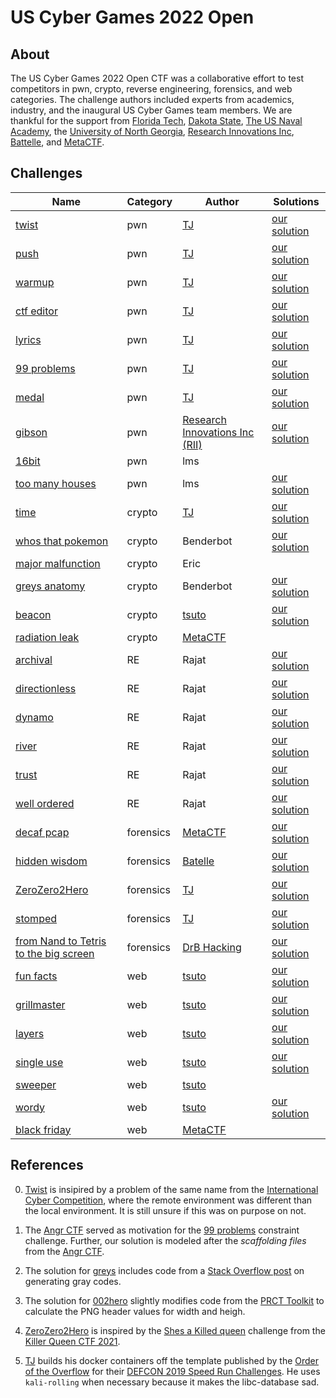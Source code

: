 # US Cyber Games 2022 Open 

## About

The US Cyber Games 2022 Open CTF was a collaborative effort to test competitors in pwn, crypto, reverse engineering, forensics, and web categories. The challenge authors included experts from academics, industry, and the inaugural US Cyber Games team members. We are thankful for the support from [Florida Tech](https://www.fit.edu/), [Dakota State](https://dsu.edu), [The US Naval Academy](https://usna.edu), the [University of North Georgia](https://ung.edu), [Research Innovations Inc](https://www.researchinnovations.com), [Battelle](https://www.battelle.org), and [MetaCTF](https://metactf.com).

## Challenges

| Name | Category| Author  |  Solutions |  
|------|-----|-----|---------|
| [twist](pwn/twist)                     | pwn  	| [TJ](https://github.com/tj-oconnor/)         |  [our solution](pwn/twist/pwn-twist.py)                |
| [push](pwn/push)                       | pwn      | [TJ](https://github.com/tj-oconnor/)         |  [our solution](pwn/push/pwn-push.py)                  | 
| [warmup](pwn/w_arm_up)                 | pwn      | [TJ](https://github.com/tj-oconnor/)         |  [our solution](pwn/w_arm_up/pwn-wARMup.py)            |
| [ctf editor](pwn/ctf-editor)           | pwn      | [TJ](https://github.com/tj-oconnor/)         |  [our solution](pwn/ctf-editor/pwn-ctf.py)             |
| [lyrics](pwn/lyrics)			         | pwn      | [TJ](https://github.com/tj-oconnor/)         |  [our solution](pwn/lyrics/pwn-lyrics.py)              | 
| [99 problems](pwn/problems)		     | pwn      | [TJ](https://github.com/tj-oconnor/)         |  [our solution](pwn/problems/pwn-problems.py)          | 
| [medal](pwn/medal)			         | pwn      | [TJ](https://github.com/tj-oconnor/)         |  [our solution](pwn/medal/pwn-medal.py)                | 
| [gibson](pwn/gibson)			         | pwn      | [Research Innovations Inc (RII)](https://www.researchinnovations.com)   |  [our solution](pwn/gibson/solution.py)| 
| [16bit](pwn/16bit)			         | pwn      | lms                                          |                                                        | 
| [too many houses](pwn/house)			 | pwn      | lms                                          |  [our solution](pwn/house/Solution.pdf)                | 
| [time](crypto/time)                    | crypto   | [TJ](https://github.com/tj-oconnor/)         |  [our solution](crypto/time/solve-time.py)                |  
| [whos that pokemon](crypto/pokemon)    | crypto   | Benderbot                                    |  [our solution](crypto/pokemon/solve.ipynb)            |  
| [major malfunction](crypto/malfunction)| crypto   | Eric                                         |                                                        |  
| [greys anatomy](crypto/greys)          | crypto   | Benderbot                                    |  [our solution](crypto/greys/solver.py)                |  
| [beacon](crypto/beacon)                | crypto   | [tsuto](https://github.com/jselliott)     |  [our solution](crypto/beacon)                       |
| [radiation leak](crypto/radiation-leak) | crypto | [MetaCTF](https://metactf.com)             |                                                           | 
| [archival](re/archival)                | RE       | Rajat                                        |  [our solution](re/archival/sol.py)                    |   
| [directionless](re/directionless)      | RE       | Rajat                                        |  [our solution](re/directionless/sol.bash)             |   
| [dynamo](re/dynamo)                    | RE       | Rajat                                        |  [our solution](re/dynamo)                             |   
| [river](re/river)                      | RE       | Rajat                                        |  [our solution](re/river)                              |   
| [trust](re/trust)                      | RE       | Rajat                                        |  [our solution](re/trust)                              |   
| [well ordered](re/well-ordered)        | RE       | Rajat                                        |  [our solution](re/well-ordered)                       |   
| [decaf pcap](forensics/decaf)          | forensics  | [MetaCTF](https://metactf.com)             |  [our solution](forensics/decaf)                       |
| [hidden wisdom](forensics/hiddenwisdom)| forensics  | [Batelle](https://www.battelle.org)        |  [our solution](forensics/hiddenwisdom/solve-hidden.py)|
| [ZeroZero2Hero](forensics/zerozero2Hero)     | forensics  | [TJ](https://github.com/tj-oconnor/) |  [our solution](forensics/zerozero2Hero/crc-checker.py)|
| [stomped](forensics/stomped)           | forensics  | [TJ](https://github.com/tj-oconnor/)       |  [our solution](forensics/stomped/stomped.py)         |
| [from Nand to Tetris to the big screen](forensics/bigscreen) | forensics | [DrB Hacking](https://github.com/jamrootz) | [our solution](forensics/bigscreen/files/solve.py)   |
| [fun facts](web/fun-facts)            | web      | [tsuto](https://github.com/jselliott)      |  [our solution](web/fun-facts/fun-facts.mp4)          |
| [grillmaster](web/grillmaster)        | web      | [tsuto](https://github.com/jselliott)      |  [our solution](web/grillmaster/grillmaster.mp4)      |
| [layers](web/layers)                  | web      | [tsuto](https://github.com/jselliott)      |  [our solution](web/layers/layers.mp4)                |
| [single use](web/single-use)          | web      | [tsuto](https://github.com/jselliott)      |  [our solution](web/single-use/single-use.mp4)        |
| [sweeper](web/sweeper)                | web      | [tsuto](https://github.com/jselliott)      |                                                       |
| [wordy](web/wordy)                | web      | [tsuto](https://github.com/jselliott)      |  [our solution](web/wordy/wordy.mp4)                  |
| [black friday](web/black-friday)      | web      | [MetaCTF](https://metactf.com)                |                                                       |

## References

0. [Twist](pwn/twist) is insipired by a problem of the same name from the [International Cyber Competition](https://www.enisa.europa.eu/topics/cybersecurity-education/international-cybersecurity-challenge-icc), where the remote environment was different than the local environment. It is still unsure if this was on purpose on not. 

1. The [Angr CTF](https://github.com/jakespringer/angr_ctf) served as motivation for the [99 problems](pwn/problems) constraint challenge. Further, our solution is modeled after the *scaffolding files* from the [Angr CTF](https://github.com/jakespringer/angr_ctf). 

2. The solution for [greys](crypto/greys) includes code from a [Stack Overflow post](https://stackoverflow.com/questions/38738835/generating-gray-codes) on generating gray codes.

3. The solution for [002hero](forensics/zerozero2Hero) slightly modifies code from the [PRCT Toolkit](https://github.com/sherlly/PCRT/blob/master/PCRT.py) to calculate the PNG header values for width and heigh.

4. [ZeroZero2Hero](forensics/zerozero2Hero) is inspired by the [Shes a Killed queen](https://ctftime.org/writeup/31187) challenge from the [Killer Queen CTF 2021](https://ctftime.org/event/1482).

5. [TJ](https://github.com/tj-oconnor) builds his docker containers off the template published by the [Order of the Overflow](https://github.com/o-o-overflow) for their [DEFCON 2019 Speed Run Challenges](https://github.com/o-o-overflow/dc2019q-speedrun-001). He uses ``kali-rolling`` when necessary because it makes the libc-database sad.


